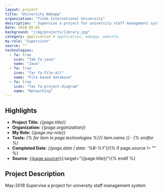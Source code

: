 ```yaml
---
layout: project
title: "University Webapp"
organization: "Tishk International University"
description: " Supervise a project for university staff management system"
date: 2018-05-01
background: "/img/projects/library.jpg"
category: application # application, webapp, website,
my-role: "Supervisor"
source: ""
technologies:
  - fa: true
    icon: "fab fa-java"
    name: "Java"
  - fa: true
    icon: "far fa-file-alt"
    name: "File based database"
  - fa: true
    icon: "fas fa-project-diagram"
    name: "Networking"
---
```


## Highlights

- **Project Title:** _{{page.title}}_
- **Organization:** _{{page.organization}}_
- **My Role:** _{{page.my-role}}_
- **Tools:** _{% for item in page.technologies %}{{ item.name }}&nbsp;&middot;&nbsp;{% endfor %}_
- **Completed Date**: _{{page.date  | date: '%B-%Y'}}_{% if page.source != "" %}
- **Source**: [{{page.source}}]({{page.source}}){:target="{{page.title}}"}{% endif %}

## Project Description

May-2018 Supervise a project for university staff management system
